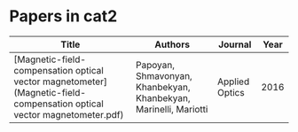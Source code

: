 # Papers in cat2

| Title | Authors | Journal | Year |
|-------|---------|---------|------|
| [Magnetic-field-compensation optical vector magnetometer](Magnetic-field-compensation optical vector magnetometer.pdf) | Papoyan, Shmavonyan, Khanbekyan, Khanbekyan, Marinelli, Mariotti | Applied Optics | 2016 |

